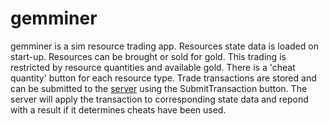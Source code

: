 # gemminer

gemminer is a sim resource trading app. Resources state data is loaded on start-up. Resources can be brought or sold for gold. 
This trading is restricted by resource quantities and available gold. There is a 'cheat quantity' button for each resource type.
Trade transactions are stored and can be submitted to the [server](https://github.com/col42dev/gemrefractor) using the SubmitTransaction button.
The server will apply the transaction to corresponding state data and repond with a result if it determines cheats have been used.

